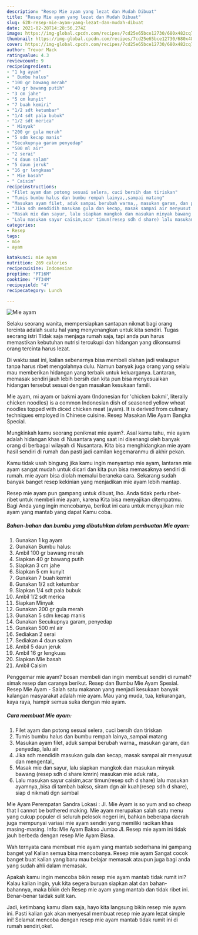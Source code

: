 ```yaml
---
description: "Resep Mie ayam yang lezat dan Mudah Dibuat"
title: "Resep Mie ayam yang lezat dan Mudah Dibuat"
slug: 628-resep-mie-ayam-yang-lezat-dan-mudah-dibuat
date: 2021-02-28T14:28:56.274Z
image: https://img-global.cpcdn.com/recipes/7cd25e65bce12730/680x482cq70/mie-ayam-foto-resep-utama.jpg
thumbnail: https://img-global.cpcdn.com/recipes/7cd25e65bce12730/680x482cq70/mie-ayam-foto-resep-utama.jpg
cover: https://img-global.cpcdn.com/recipes/7cd25e65bce12730/680x482cq70/mie-ayam-foto-resep-utama.jpg
author: Trevor Mack
ratingvalue: 4.3
reviewcount: 9
recipeingredient:
- "1 kg ayam"
- " Bumbu halus"
- "100 gr bawang merah"
- "40 gr bawang putih"
- "3 cm jahe"
- "5 cm kunyit"
- "7 buah kemiri"
- "1/2 sdt ketumbar"
- "1/4 sdt pala bubuk"
- "1/2 sdt merica"
- " Minyak"
- "200 gr gula merah"
- "5 sdm kecap manis"
- "Secukupnya garam penyedap"
- "500 ml air"
- "2 serai"
- "4 daun salam"
- "5 daun jeruk"
- "16 gr lengkuas"
- " Mie basah"
- " Caisim"
recipeinstructions:
- "Filet ayam dan potong sesuai selera, cuci bersih dan tiriskan"
- "Tumis bumbu halus dan bumbu rempah lainya,,sampai matang"
- "Masukan ayam filet, aduk sampai berubah warna,, masukan garam, dan penyedap, lalu air"
- "Jika sdh mendidih masukan gula dan kecap, masak sampai air menyusut dan mengental,,"
- "Masak mie dan sayur, lalu siapkan mangkok dan masukan minyak bawang (resep sdh d share kmrin) masukan mie aduk rata,."
- "Lalu masukan sayur caisim,acar timun(resep sdh d share) lalu masukan ayamnya,,bisa di tambah bakso, siram dgn air kuah(resep sdh d share), siap d nikmati dgn sambal"
categories:
- Resep
tags:
- mie
- ayam

katakunci: mie ayam 
nutrition: 269 calories
recipecuisine: Indonesian
preptime: "PT16M"
cooktime: "PT34M"
recipeyield: "4"
recipecategory: Lunch

---
```



![Mie ayam](https://img-global.cpcdn.com/recipes/7cd25e65bce12730/680x482cq70/mie-ayam-foto-resep-utama.jpg)

Selaku seorang wanita, mempersiapkan santapan nikmat bagi orang tercinta adalah suatu hal yang menyenangkan untuk kita sendiri. Tugas seorang istri Tidak saja menjaga rumah saja, tapi anda pun harus memastikan kebutuhan nutrisi tercukupi dan hidangan yang dikonsumsi orang tercinta harus lezat.

Di waktu  saat ini, kalian sebenarnya bisa membeli olahan jadi walaupun tanpa harus ribet mengolahnya dulu. Namun banyak juga orang yang selalu mau memberikan hidangan yang terbaik untuk keluarganya. Lantaran, memasak sendiri jauh lebih bersih dan kita pun bisa menyesuaikan hidangan tersebut sesuai dengan masakan kesukaan famili. 

Mie ayam, mi ayam or bakmi ayam (Indonesian for &#39;chicken bakmi&#39;, literally chicken noodles) is a common Indonesian dish of seasoned yellow wheat noodles topped with diced chicken meat (ayam). It is derived from culinary techniques employed in Chinese cuisine. Resep Masakan Mie Ayam Bangka Special.

Mungkinkah kamu seorang penikmat mie ayam?. Asal kamu tahu, mie ayam adalah hidangan khas di Nusantara yang saat ini disenangi oleh banyak orang di berbagai wilayah di Nusantara. Kita bisa menghidangkan mie ayam hasil sendiri di rumah dan pasti jadi camilan kegemaranmu di akhir pekan.

Kamu tidak usah bingung jika kamu ingin menyantap mie ayam, lantaran mie ayam sangat mudah untuk dicari dan kita pun bisa memasaknya sendiri di rumah. mie ayam bisa diolah memalui beraneka cara. Sekarang sudah banyak banget resep kekinian yang menjadikan mie ayam lebih mantap.

Resep mie ayam pun gampang untuk dibuat, lho. Anda tidak perlu ribet-ribet untuk membeli mie ayam, karena Kita bisa menyajikan ditempatmu. Bagi Anda yang ingin mencobanya, berikut ini cara untuk menyajikan mie ayam yang mantab yang dapat Kamu coba.

<!--inarticleads1-->

##### Bahan-bahan dan bumbu yang dibutuhkan dalam pembuatan Mie ayam:

1. Gunakan 1 kg ayam
1. Gunakan  Bumbu halus:
1. Ambil 100 gr bawang merah
1. Siapkan 40 gr bawang putih
1. Siapkan 3 cm jahe
1. Siapkan 5 cm kunyit
1. Gunakan 7 buah kemiri
1. Gunakan 1/2 sdt ketumbar
1. Siapkan 1/4 sdt pala bubuk
1. Ambil 1/2 sdt merica
1. Siapkan  Minyak
1. Gunakan 200 gr gula merah
1. Gunakan 5 sdm kecap manis
1. Gunakan Secukupnya garam, penyedap
1. Gunakan 500 ml air
1. Sediakan 2 serai
1. Sediakan 4 daun salam
1. Ambil 5 daun jeruk
1. Ambil 16 gr lengkuas
1. Siapkan  Mie basah
1. Ambil  Caisim


Penggemar mie ayam? bosan membeli dan ingin membuat sendiri di rumah? simak resep dan caranya berikut. Resep dan Bumbu Mie Ayam Spesial. Resep Mie Ayam - Salah satu makanan yang menjadi kesukaan banyak kalangan masyarakat adalah mie ayam. Mau yang muda, tua, kekurangan, kaya raya, hampir semua suka dengan mie ayam. 

<!--inarticleads2-->

##### Cara membuat Mie ayam:

1. Filet ayam dan potong sesuai selera, cuci bersih dan tiriskan
1. Tumis bumbu halus dan bumbu rempah lainya,,sampai matang
1. Masukan ayam filet, aduk sampai berubah warna,, masukan garam, dan penyedap, lalu air
1. Jika sdh mendidih masukan gula dan kecap, masak sampai air menyusut dan mengental,,
1. Masak mie dan sayur, lalu siapkan mangkok dan masukan minyak bawang (resep sdh d share kmrin) masukan mie aduk rata,.
1. Lalu masukan sayur caisim,acar timun(resep sdh d share) lalu masukan ayamnya,,bisa di tambah bakso, siram dgn air kuah(resep sdh d share), siap d nikmati dgn sambal


Mie Ayam Perempatan Sandra Lokasi : Jl. Mie Ayam is so yum and so cheap that I cannot be bothered making. Mie ayam merupakan salah satu menu yang cukup populer di seluruh pelosok negeri ini, bahkan beberapa daerah juga mempunyai variasi mie ayam sendiri yang memiliki racikan khas masing-masing. Info: Mie Ayam Bakso Jumbo Jl. Resep mie ayam ini tidak jauh berbeda dengan resep Mie Ayam Biasa. 

Wah ternyata cara membuat mie ayam yang mantab sederhana ini gampang banget ya! Kalian semua bisa mencobanya. Resep mie ayam Sangat cocok banget buat kalian yang baru mau belajar memasak ataupun juga bagi anda yang sudah ahli dalam memasak.

Apakah kamu ingin mencoba bikin resep mie ayam mantab tidak rumit ini? Kalau kalian ingin, yuk kita segera buruan siapkan alat dan bahan-bahannya, maka bikin deh Resep mie ayam yang mantab dan tidak ribet ini. Benar-benar taidak sulit kan. 

Jadi, ketimbang kamu diam saja, hayo kita langsung bikin resep mie ayam ini. Pasti kalian gak akan menyesal membuat resep mie ayam lezat simple ini! Selamat mencoba dengan resep mie ayam mantab tidak rumit ini di rumah sendiri,oke!.


